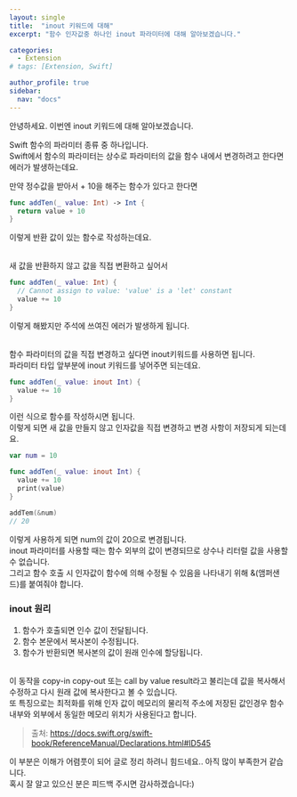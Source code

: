 ```yaml
---
layout: single
title:  "inout 키워드에 대해"
excerpt: "함수 인자값중 하나인 inout 파라미터에 대해 알아보겠습니다."

categories:
  - Extension
# tags: [Extension, Swift]

author_profile: true
sidebar:
  nav: "docs"
---
```

안녕하세요. 이번엔 inout 키워드에 대해 알아보겠습니다.

Swift 함수의 파라미터 종류 중 하나입니다.  
Swift에서 함수의 파라미터는 상수로 파라미터의 값을 함수 내에서 변경하려고 한다면 에러가 발생하는데요.

만약 정수값을 받아서 + 10을 해주는 함수가 있다고 한다면
```swift
func addTen(_ value: Int) -> Int {
  return value + 10
}
```
이렇게 반환 값이 있는 함수로 작성하는데요.<br><br>

새 값을 반환하지 않고 값을 직접 변환하고 싶어서 
```swift
func addTen(_ value: Int) {
  // Cannot assign to value: 'value' is a 'let' constant
  value += 10
}
```
이렇게 해봤지만 주석에 쓰여진 에러가 발생하게 됩니다.<br><br>

함수 파라미터의 값을 직접 변경하고 싶다면 inout키워드를 사용하면 됩니다.  
파라미터 타입 앞부분에 inout 키워드를 넣어주면 되는데요.
```swift
func addTen(_ value: inout Int) {
  value += 10
}
```
이런 식으로 함수를 작성하시면 됩니다.  
이렇게 되면 새 값을 만들지 않고 인자값을 직접 변경하고 변경 사항이 저장되게 되는데요.
```swift
var num = 10

func addTen(_ value: inout Int) {
  value += 10
  print(value)
}

addTem(&num)
// 20
```


이렇게 사용하게 되면 num의 값이 20으로 변경됩니다.  
inout 파라미터를 사용할 때는 함수 외부의 값이 변경되므로 상수나 리터럴 값을 사용할 수 없습니다.  
그리고 함수 호출 시 인자값이 함수에 의해 수정될 수 있음을 나타내기 위해 &(앰퍼샌드)를 붙여줘야 합니다.

### inout 원리
1. 함수가 호출되면 인수 값이 전달됩니다.
2. 함수 본문에서 복사본이 수정됩니다.
3. 함수가 반환되면 복사본의 값이 원래 인수에 할당됩니다.
<br><br>

이 동작을 copy-in copy-out 또는 call by value result라고 불리는데
값을 복사해서 수정하고 다시 원래 값에 복사한다고 볼 수 있습니다.  
또 특징으로는 최적화를 위해 인자 값이 메모리의 물리적 주소에 저장된 값인경우 함수 내부와 외부에서 동일한 메모리 위치가 사용된다고 합니다.
> 출처: <https://docs.swift.org/swift-book/ReferenceManual/Declarations.html#ID545>

이 부분은 이해가 어렴풋이 되어 글로 정리 하려니 힘드네요.. 아직 많이 부족한거 같습니다.  
혹시 잘 알고 있으신 분은 피드백 주시면 감사하겠습니다:)
